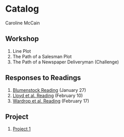# Catalog 

Caroline McCain

## Workshop

1. Line Plot
2. The Path of a Salesman Plot
3. The Path of a Newspaper Deliveryman (Challenge)

## Responses to Readings

1. [Blumenstock Reading](https://github.com/caroline-mccain/workshop/blob/master/blumenstock.md) (January 27)
2. [Lloyd et al. Reading](https://github.com/caroline-mccain/workshop/blob/master/lloyd.md) (February 10)
3. [Wardrop et al. Reading](https://github.com/caroline-mccain/workshop/blob/master/Wardrop.md) (February 17)

## Project

1. [Project 1](https://github.com/caroline-mccain/workshop/blob/master/Project1.md)

